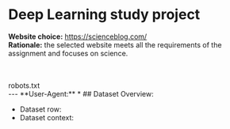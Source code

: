 # Deep Learning study project
**Website choice:** https://scienceblog.com/ <br>
**Rationale:** the selected website meets all the requirements of the assignment and focuses on science.

<br/>
<br />
robots.txt <br/>
---
**User-Agent:** *
## Dataset Overview:
<ul>
  <li>Dataset row: </li>
  <li>Dataset context: </li>
</ul>
